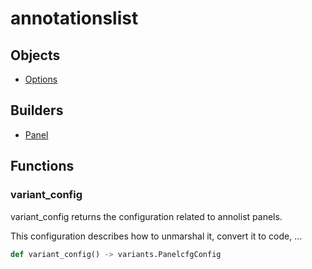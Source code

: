 # <span class="badge package-variant-panelcfg"></span> annotationslist

## Objects

 * <span class="badge object-type-class"></span> [Options](./object-Options.md)
## Builders

 * <span class="badge builder"></span> [Panel](./builder-Panel.md)
## Functions

### <span class="badge function"></span> variant_config

variant_config returns the configuration related to annolist panels.

This configuration describes how to unmarshal it, convert it to code, …

```python
def variant_config() -> variants.PanelcfgConfig
```

